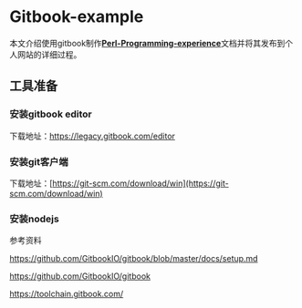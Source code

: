 # Gitbook-example

本文介绍使用gitbook制作[**Perl-Programming-experience**](https://github.com/gwlwmm/Perl-Programming-experience)文档并将其发布到个人网站的详细过程。

## 工具准备

### 安装gitbook editor

下载地址：https://legacy.gitbook.com/editor

### 安装git客户端

下载地址：[https://git-scm.com/download/win](https://git-scm.com/download/win)

### 安装nodejs





参考资料

https://github.com/GitbookIO/gitbook/blob/master/docs/setup.md

https://github.com/GitbookIO/gitbook

https://toolchain.gitbook.com/



